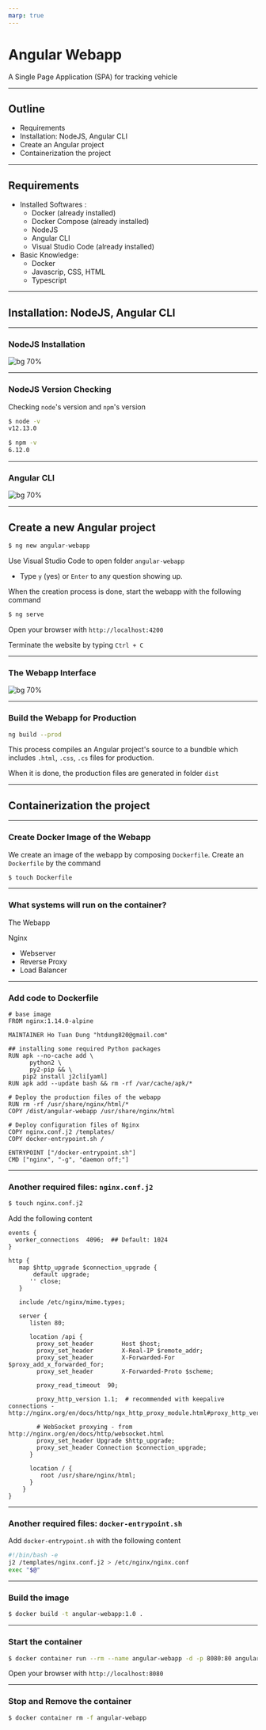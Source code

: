 ```yaml
---
marp: true
---
```


# Angular Webapp

A Single Page Application (SPA) for tracking vehicle

---

## Outline

- Requirements
- Installation: NodeJS, Angular CLI
- Create an Angular project
- Containerization the project

---

## Requirements

- Installed Softwares :
  - Docker (already installed)
  - Docker Compose (already installed)
  - NodeJS
  - Angular CLI
  - Visual Studio Code (already installed)
- Basic Knowledge:
  - Docker
  - Javascrip, CSS, HTML
  - Typescript

---

## Installation: NodeJS, Angular CLI

---

### NodeJS Installation

![bg 70%](images/nodejs.png)

---

### NodeJS Version Checking

Checking `node`'s version and `npm`'s version

```bash
$ node -v
v12.13.0

$ npm -v
6.12.0
```

---

### Angular CLI

![bg 70%](images/angularcli.png)

--- 

## Create a new Angular project

```bash
$ ng new angular-webapp
```

Use Visual Studio Code to open folder `angular-webapp`

- Type `y` (yes) or `Enter` to any question showing up.

When the creation process is done, start the webapp with the following command

```bash
$ ng serve
```

Open your browser with `http://localhost:4200`

Terminate the website by typing `Ctrl + C`

---

### The Webapp Interface

![bg 70%](images/ngserve.png)

---

### Build the Webapp for Production

```bash
ng build --prod
```

This process compiles an Angular project's source to a bundble which includes `.html`, `.css`, `.cs` files for production.

When it is done, the production files are generated in folder `dist`

---

## Containerization the project

---

### Create Docker Image of the Webapp

We create an image of the webapp by composing `Dockerfile`. 
Create an `Dockerfile` by the command

```bash
$ touch Dockerfile
```
---

### What systems will run on the container?

The Webapp

Nginx

- Webserver
- Reverse Proxy
- Load Balancer

---

### Add code to Dockerfile

```docker
# base image
FROM nginx:1.14.0-alpine

MAINTAINER Ho Tuan Dung "htdung820@gmail.com"

## installing some required Python packages
RUN apk --no-cache add \
      python2 \
      py2-pip && \
    pip2 install j2cli[yaml]
RUN apk add --update bash && rm -rf /var/cache/apk/*

# Deploy the production files of the webapp
RUN rm -rf /usr/share/nginx/html/*
COPY /dist/angular-webapp /usr/share/nginx/html

# Deploy configuration files of Nginx
COPY nginx.conf.j2 /templates/
COPY docker-entrypoint.sh /

ENTRYPOINT ["/docker-entrypoint.sh"]
CMD ["nginx", "-g", "daemon off;"]
```

---

### Another required files: `nginx.conf.j2`

```bash
$ touch nginx.conf.j2
```

Add the following content

```nginx
events {
  worker_connections  4096;  ## Default: 1024
}

http {
   map $http_upgrade $connection_upgrade {
       default upgrade;
      '' close;
   }

   include /etc/nginx/mime.types;

   server {
      listen 80;

      location /api {
        proxy_set_header        Host $host;
        proxy_set_header        X-Real-IP $remote_addr;
        proxy_set_header        X-Forwarded-For $proxy_add_x_forwarded_for;
        proxy_set_header        X-Forwarded-Proto $scheme;

        proxy_read_timeout  90;

        proxy_http_version 1.1;  # recommended with keepalive connections - http://nginx.org/en/docs/http/ngx_http_proxy_module.html#proxy_http_version

        # WebSocket proxying - from http://nginx.org/en/docs/http/websocket.html
        proxy_set_header Upgrade $http_upgrade;
        proxy_set_header Connection $connection_upgrade;
      }

      location / {
         root /usr/share/nginx/html;
      }
    }
}
```

--- 

### Another required files: `docker-entrypoint.sh`

Add `docker-entrypoint.sh` with the following content 

```bash
#!/bin/bash -e
j2 /templates/nginx.conf.j2 > /etc/nginx/nginx.conf
exec "$@"
```

---

### Build the image

```bash
$ docker build -t angular-webapp:1.0 .
```

---

### Start the container

```bash
$ docker container run --rm --name angular-webapp -d -p 8080:80 angular-webapp:1.0
```

Open your browser with `http://localhost:8080`


---

### Stop and Remove the container

```bash
$ docker container rm -f angular-webapp
```

